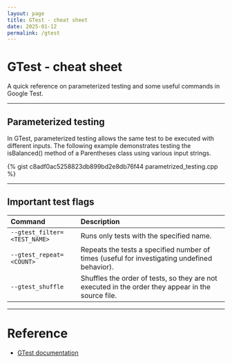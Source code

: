 ```yaml
---
layout: page
title: GTest - cheat sheet
date: 2025-01-12
permalink: /gtest
---
```


# GTest - cheat sheet

A quick reference on parameterized testing and some useful commands in Google Test.

---

## Parameterized testing

In GTest, parameterized testing allows the same test to be executed with different inputs. The following example demonstrates testing the isBalanced() method of a Parentheses class using various input strings.

{% gist c8adf0ac5258823db899bd2e8db76f44 parametrized_testing.cpp %}

---

## Important test flags

| Command                       | Description                                                                                         |
| :---------------------------- | :-------------------------------------------------------------------------------------------------- |
| `--gtest_filter=<TEST_NAME>`  | Runs only tests with the specified name.                                                            |
| `--gtest_repeat=<COUNT>`      | Repeats the tests a specified number of times (useful for investigating undefined behavior).        |
| `--gtest_shuffle`             | Shuffles the order of tests, so they are not executed in the order they appear in the source file.  |

---

# Reference

* [GTest documentation](https://google.github.io/googletest/)